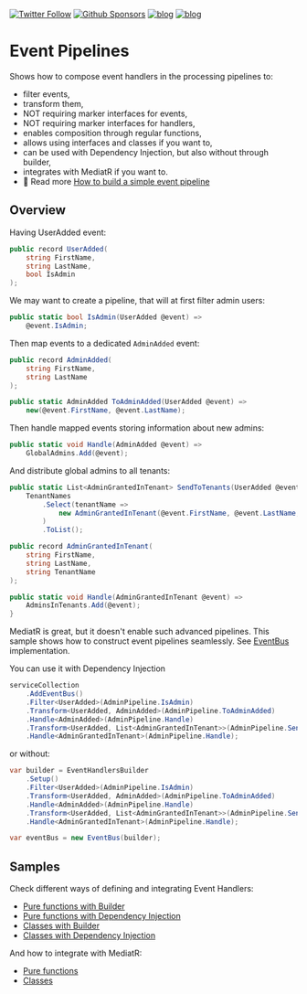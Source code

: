 [![Twitter Follow](https://img.shields.io/twitter/follow/oskar_at_net?style=social)](https://twitter.com/oskar_at_net) [![Github Sponsors](https://img.shields.io/static/v1?label=Sponsor&message=%E2%9D%A4&logo=GitHub&link=https://github.com/sponsors/oskardudycz/)](https://github.com/sponsors/oskardudycz/) [![blog](https://img.shields.io/badge/blog-event--driven.io-brightgreen)](https://event-driven.io/?utm_source=event_sourcing_jvm) [![blog](https://img.shields.io/badge/%F0%9F%9A%80-Architecture%20Weekly-important)](https://www.architecture-weekly.com/?utm_source=event_sourcing_net) 

# Event Pipelines

Shows how to compose event handlers in the processing pipelines to:
- filter events,
- transform them,
- NOT requiring marker interfaces for events,
- NOT requiring marker interfaces for handlers,
- enables composition through regular functions,
- allows using interfaces and classes if you want to,
- can be used with Dependency Injection, but also without through builder,
- integrates with MediatR if you want to.
- 📝 Read more [How to build a simple event pipeline](https://event-driven.io/en/how_to_build_simple_event_pipeline/?utm_source=event_sourcing_net) 

## Overview

Having UserAdded event:

```csharp
public record UserAdded(
    string FirstName,
    string LastName,
    bool IsAdmin
);
```

We may want to create a pipeline, that will at first filter admin users:

```csharp
public static bool IsAdmin(UserAdded @event) =>
    @event.IsAdmin;
```

Then map events to a dedicated `AdminAdded` event:

```csharp
public record AdminAdded(
    string FirstName,
    string LastName
);

public static AdminAdded ToAdminAdded(UserAdded @event) =>
    new(@event.FirstName, @event.LastName);
```

Then handle mapped events storing information about new admins:

```csharp
public static void Handle(AdminAdded @event) =>
    GlobalAdmins.Add(@event);
```

And distribute global admins to all tenants:

```csharp
public static List<AdminGrantedInTenant> SendToTenants(UserAdded @event) =>
    TenantNames
        .Select(tenantName =>
            new AdminGrantedInTenant(@event.FirstName, @event.LastName, tenantName)
        )
        .ToList();

public record AdminGrantedInTenant(
    string FirstName,
    string LastName,
    string TenantName
);

public static void Handle(AdminGrantedInTenant @event) =>
    AdminsInTenants.Add(@event);
}
```

MediatR is great, but it doesn't enable such advanced pipelines. This sample shows how to construct event pipelines seamlessly. See [EventBus](./EventPipelines/EventBus.cs) implementation.

You can use it with Dependency Injection

```csharp
serviceCollection
    .AddEventBus()
    .Filter<UserAdded>(AdminPipeline.IsAdmin)
    .Transform<UserAdded, AdminAdded>(AdminPipeline.ToAdminAdded)
    .Handle<AdminAdded>(AdminPipeline.Handle)
    .Transform<UserAdded, List<AdminGrantedInTenant>>(AdminPipeline.SendToTenants)
    .Handle<AdminGrantedInTenant>(AdminPipeline.Handle);
```

or without:

```csharp
var builder = EventHandlersBuilder
    .Setup()
    .Filter<UserAdded>(AdminPipeline.IsAdmin)
    .Transform<UserAdded, AdminAdded>(AdminPipeline.ToAdminAdded)
    .Handle<AdminAdded>(AdminPipeline.Handle)
    .Transform<UserAdded, List<AdminGrantedInTenant>>(AdminPipeline.SendToTenants)
    .Handle<AdminGrantedInTenant>(AdminPipeline.Handle);

var eventBus = new EventBus(builder);
```

## Samples

Check different ways of defining and integrating Event Handlers:
- [Pure functions with Builder](./EventPipelines.Tests/PureFunctionsWithBuilderTest.cs)
- [Pure functions with Dependency Injection](./EventPipelines.Tests/PureFunctionsWithIoCTest.cs)
- [Classes with Builder](./EventPipelines.Tests/PureFunctionsWithBuilderTest.cs)
- [Classes with Dependency Injection](./EventPipelines.Tests/ClassesWithIoCTest.cs)

And how to integrate with MediatR:
- [Pure functions](./EventPipelines.Tests/PureFunctionsWithMediatRTest.cs)
- [Classes](./EventPipelines.Tests/ClassesWithMediatRTest.cs)
